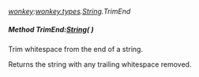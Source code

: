 _[wonkey](../../modules/wonkey/wonkey-module.md):[wonkey.types](../../modules/wonkey/wonkey-types.md).[String](../../modules/wonkey/wonkey-types-string.md).TrimEnd_
##### Method TrimEnd:[String](../../modules/wonkey/wonkey-types-string.md)(  )
Trim whitespace from the end of a string.

Returns the string with any trailing whitespace removed.
